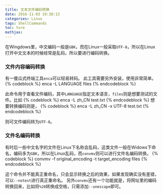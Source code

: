 ```yaml
---
title: 文本文件编码转换
date: 2016-11-03 19:38:13
categories: Linux
tags: ShellCommands
toc: ture
mathjax:
---
```

在Wingdows里，中文编码一般是`GBK`，而在Linux一般采取`UTF-8`，所以在Linux打开中文文本的时候经常是乱码，所以要进行编码转换。
### 文件内容编码转换
有一傻瓜式终端工具`enca`可以轻易转码。
此工具需要另外安装，使用非常简单。
{% codeblock %}
enca -L LANGUAGE files
{% endcodeblock %}

此命令用于查看文件编码，其中`LANGUAGE`指定文本语言，`files`则是想要测试的文件。比如
{% codeblock %}
enca -L zh_CN test.txt
{% endcodeblock %}
想要转换编码则是，
{% codeblock %}
enca -L zh_CN -x UTF-8 test.txt
{% endcodeblock %}

则可文件编码转为`UTF-8`。

### 文件名编码转换
有时后一些中文名字的文件在Linux下名称会乱码，这类文件一般在Widows下命名，编码多为`GBK`，所以在Linux乱码，而`convmv`则可以进行文件名编码转换。
{% codeblock %}
convmv -f original_encoding -t target_encoding files
{% endcodeblock %}

这个命令并不能真正重命名，只会显示转换之后的效果，如果发现确实没有差错，可以`--notest`进行真正重命名。
另外`convmv`还有一个功能就是，将网址里的编码转换回来，比如将`%20`转换成空格，只需添加`--unescape`即可。



